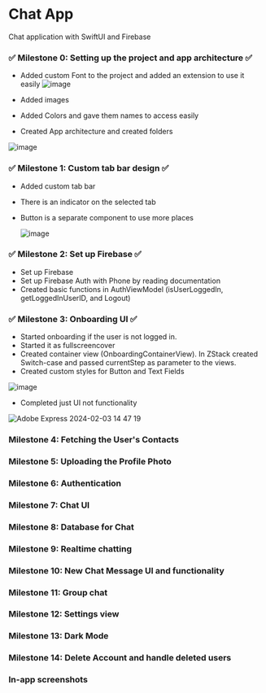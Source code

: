 # Chat App 
Chat application with SwiftUI and Firebase

### ✅ Milestone 0: Setting up the project and app architecture ✅
- Added custom Font to the project and added an extension to use it easily
![image](https://github.com/cagrisayir/swiftui_chatapp/assets/44059539/69a410d7-ff0c-40f5-83f4-2614fbab28ed)

- Added images
- Added Colors and gave them names to access easily
- Created App architecture and created folders

![image](https://github.com/cagrisayir/swiftui_chatapp/assets/44059539/085aac23-5d65-4314-befb-3be1b5630602)


### ✅ Milestone 1: Custom tab bar design ✅
- Added custom tab bar
- There is an indicator on the selected tab
- Button is a separate component to use more places

  ![image](https://github.com/cagrisayir/swiftui_chatapp/assets/44059539/11000ffe-eb10-47fc-9cb1-97828e5540af)

### ✅ Milestone 2: Set up Firebase ✅
- Set up Firebase
- Set up Firebase Auth with Phone by reading documentation
- Created basic functions in AuthViewModel (isUserLoggedIn, getLoggedInUserID, and Logout)

  
### ✅ Milestone 3: Onboarding UI ✅
- Started onboarding if the user is not logged in.
- Started it as fullscreencover
- Created container view (OnboardingContainerView). In ZStack created Switch-case and passed currentStep as parameter to the views.
- Created custom styles for Button and Text Fields
  
![image](https://github.com/cagrisayir/swiftui_chatapp/assets/44059539/9b491521-c63a-4917-906c-791c9744115f)

  
- Completed just UI not functionality
  
![Adobe Express 2024-02-03 14 47 19](https://github.com/cagrisayir/swiftui_chatapp/assets/44059539/2b720086-1afe-4957-aaba-2a1a03501729)

### Milestone 4: Fetching the User's Contacts 
### Milestone 5: Uploading the Profile Photo 
### Milestone 6: Authentication 
### Milestone 7: Chat UI 
### Milestone 8: Database for Chat
### Milestone 9: Realtime chatting
### Milestone 10: New Chat Message UI and functionality
### Milestone 11: Group chat
### Milestone 12: Settings view 
### Milestone 13: Dark Mode
### Milestone 14: Delete Account and handle deleted users

### In-app screenshots 
